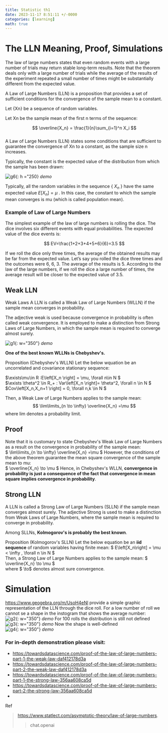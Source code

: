 ```yaml
---
title: Statistic th1
date: 2023-11-17 8:51:11 +/-0000
categories: [learning]
math: true
---
```


# The LLN Meaning, Proof, Simulations

The law of large numbers states that even random events with a large number of trials may return stable long-term results. Note that the theorem deals only with a large number of trials while the average of the results of the experiment repeated a small number of times might be substantially different from the expected value. <br>

A Law of Large Numbers (LLN) is a proposition that provides a set of sufficient conditions for the convergence of the sample mean to a constant.

Let {Xn} be a sequence of random variables.

Let Xn be the sample mean of the first n terms of the sequence:

$$
  \overline{X_n} =  \frac{1}{n}\sum_{i=1}^n X_i  
$$
<br>
A Law of Large Numbers (LLN) states some conditions that are sufficient to guarantee the convergence of Xn to a constant, as the sample size n increases.

Typically, the constant is the expected value of the distribution from which the sample has been drawn:

![g6](/assets/statiistics/H3.5/G1.gif){: h ="250}
_demo_

Typically, all the random variables in the sequence { $X_n$ } have the same expected value  $E\left[ X_n \right] = \mu$ . In this case, the constant to which the sample mean converges is mu (which is called population mean).

### Example of Law of Large Numbers

The simplest example of the law of large numbers is rolling the dice. The dice involves six different events with equal probabilities. The expected value of the dice events is:

$$
EV=\frac{1+2+3+4+5+6}{6}=3.5
$$

 

If we roll the dice only three times, the average of the obtained results may be far from the expected value. Let’s say you rolled the dice three times and the outcomes were 6, 6, 3. The average of the results is 5. According to the law of the large numbers, if we roll the dice a large number of times, the average result will be closer to the expected value of 3.5.


## Weak LLN

Weak Laws
A LLN is called a Weak Law of Large Numbers (WLLN) if the sample mean converges in probability.

The adjective weak is used because convergence in probability is often called weak convergence. It is employed to make a distinction from Strong Laws of Large Numbers, in which the sample mean is required to converge almost surely.

![g1](/assets/statiistics/th1/th1-1.png){: w="350"}
_demo_

**One of the best known WLLNs is Chebyshev's.**

Proposition (Chebyshev's WLLN) Let the below wquation be an uncorrelated and covariance stationary sequence:

$\exists\mu\in R :E\left[X_n \right] = \mu, \forall n\in N $ <br>
$\exists \theta^2 \in R_+ : Var\left[X_n \right]= \theta^2, \forall n \in N $ <br>
$Cov\left[X_n,X_n+1 \right] = 0, \forall n,k \in N $

Then, a Weak Law of Large Numbers applies to the sample mean:
$$
\lim\limits_{n \to \infty} \overline{X_n} =\mu
$$
where lim denotes a probability limit.

## Proof

Note that it is customary to state Chebyshev's Weak Law of Large Numbers as a result on the convergence in probability of the sample mean: <br>
$ \lim\limits_{n \to \infty} \overline{X_n} =\mu $
However, the conditions of the above theorem guarantee the mean square convergence of the sample mean to mu: <br>
$ \overline{X_n} \to \mu $
Hence, in Chebyshev's WLLN, **convergence in probability is just a consequence of the fact that convergence in mean square implies convergence in probability**.

## Strong LLN

A LLN is called a Strong Law of Large Numbers (SLLN) if the sample mean converges almost surely.
The adjective Strong is used to make a distinction from Weak Laws of Large Numbers, where the sample mean is required to converge in probability.

Among SLLNs, **Kolmogorov's is probably the best known**.

Proposition (Kolmogorov's SLLN) Let the below equation be an **iid sequence** of random variables having finite mean:
$ E\left[X_n\right] = \mu < \infty , \forall n \in N $ <br>
Then, a Strong Law of Large Numbers applies to the sample mean:
$ \overline{X_n} \to \mu $ <br>
where $ \to$  denotes almost sure convergence.

# Simulation

https://www.geogebra.org/m/UsoH4eNl provide a simple graphic representation of the LLN through the dice roll. For a low number of roll we cannot se a shape in the instogram that shows the average number: <br>
![g2](/assets/statiistics/th1/l.png){: w="350"}
_demo_
For 100 rolls the distribution is still not defined <br>
![g3](/assets/statiistics/th1/l.png){: w="350"}
_demo_
Now the shape is well-defined <br>
![g4](/assets/statiistics/th1/t.png){: w="350"}
_demo_


### For in-depth demonstration please visit:
+ https://towardsdatascience.com/proof-of-the-law-of-large-numbers-part-1-the-weak-law-daf412178d3a
+ https://towardsdatascience.com/proof-of-the-law-of-large-numbers-part-2-the-weak-law-daf412178d3a
+ https://towardsdatascience.com/proof-of-the-law-of-large-numbers-part-1-the-strong-law-356aa608ca5d
+ https://towardsdatascience.com/proof-of-the-law-of-large-numbers-part-2-the-strong-law-356aa608ca5d
+ 
Ref
>https://www.statlect.com/asymptotic-theory/law-of-large-numbers.
>> chat.openai









